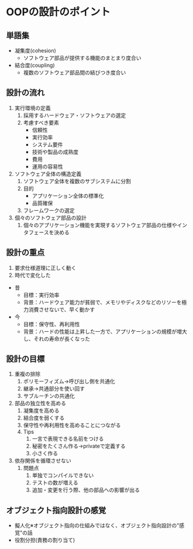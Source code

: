 # OOPの設計のポイント
## 単語集
- 凝集度(cohesion)
  - ソフトウェア部品が提供する機能のまとまり度合い
- 結合度(coupling)
  - 複数のソフトウェア部品間の結びつき度合い
  
## 設計の流れ
1. 実行環境の定義
   1. 採用するハードウェア・ソフトウェアの選定
   2. 考慮すべき要素
      - 信頼性
      - 実行効率
      - システム要件
      - 技術や製品の成熟度
      - 費用
      - 運用の容易性 
2. ソフトウェア全体の構造定義
   1. ソフトウェア全体を複数のサブシステムに分割
   2. 目的
      - アプリケーション全体の標準化
      - 品質確保
   3. フレームワークの選定
3. 個々のソフトウェア部品の設計
   1. 個々のアプリケーション機能を実現するソフトウェア部品の仕様やインタフェースを決める

## 設計の重点
1. 要求仕様道理に正しく動く
2. 時代で変化した
- 昔
  - 目標：実行効率
  - 背景：ハードウェア能力が貧弱で、メモリやディスクなどのリソーを極力消費させないで、早く動かす
- 今
  - 目標：保守性、再利用性
  - 背景：ハードの性能は上昇した一方で、アプリケーションの規模が増大し、それの寿命が長くなった

## 設計の目標
1. 重複の排除
   1. ポリモーフィズム→呼び出し側を共通化
   2. 継承→共通部分を使い回す
   3. サブルーチンの共通化
2. 部品の独立性を高める
   1. 凝集度を高める
   2. 結合度を弱くする
   3. 保守性や再利用性を高めることにつながる
   4. Tips
      1. 一言で表現できる名前をつける
      2. 秘密をたくさん作る→privateで定義する
      3. 小さく作る
3. 依存関係を循環させない
   1. 問題点
      1. 単独でコンパイルできない
      2. テストの数が増える
      3. 追加・変更を行う際、他の部品への影響が出る

## オブジェクト指向設計の感覚
- 擬人化※オブジェクト指向の仕組みではなく、オブジェクト指向設計の"感覚"の話
- 役割分担(責務の割り当て)
